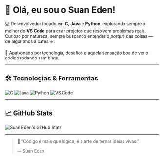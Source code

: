 # 👋 Olá, eu sou o Suan Eden!

💻 Desenvolvedor focado em **C**, **Java** e **Python**, explorando sempre o melhor do **VS Code** para criar projetos que resolvem problemas reais.  
Curioso por natureza, sempre buscando entender o *porquê* das coisas — de algoritmos a cafés ☕.

🚀 Apaixonado por tecnologia, desafios e aquela sensação boa de ver o código rodando sem bugs.

---

## 🛠 Tecnologias & Ferramentas
![C](https://img.shields.io/badge/-C-333?style=flat&logo=c)
![Java](https://img.shields.io/badge/-Java-333?style=flat&logo=java)
![Python](https://img.shields.io/badge/-Python-333?style=flat&logo=python)
![VS Code](https://img.shields.io/badge/-VS%20Code-333?style=flat&logo=visual-studio-code&logoColor=007ACC)

---

## 📈 GitHub Stats
![Suan Eden's GitHub Stats](https://github-readme-stats.vercel.app/api?username=SEU_USERNAME&show_icons=true&theme=dark)

---

> 🧭 “Código é mais que lógica; é a arte de tornar ideias vivas.”  
>
> — Suan Eden
